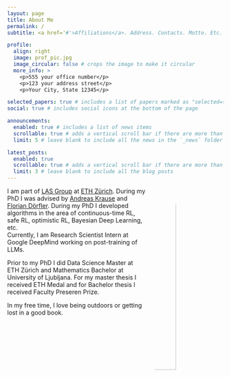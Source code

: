 ```yaml
---
layout: page
title: About Me
permalink: /
subtitle: <a href='#'>Affiliations</a>. Address. Contacts. Motto. Etc.

profile:
  align: right
  image: prof_pic.jpg
  image_circular: false # crops the image to make it circular
  more_info: >
    <p>555 your office number</p>
    <p>123 your address street</p>
    <p>Your City, State 12345</p>

selected_papers: true # includes a list of papers marked as "selected={true}"
social: true # includes social icons at the bottom of the page

announcements:
  enabled: true # includes a list of news items
  scrollable: true # adds a vertical scroll bar if there are more than 3 news items
  limit: 5 # leave blank to include all the news in the `_news` folder

latest_posts:
  enabled: true
  scrollable: true # adds a vertical scroll bar if there are more than 3 new posts items
  limit: 3 # leave blank to include all the blog posts
---
```


<img
  src="{{ '/assets/img/prof_pic.jpg' | relative_url }}"
  alt="Lenart Treven"
  style="float:right; margin:0 0 1rem 1rem; max-width:220px; width:33%; height:auto; border-radius:50%;"
/>

I am part of [LAS Group](https://las.inf.ethz.ch/) at [ETH Zürich](https://ethz.ch/en.html). During my PhD I was advised by [Andreas Krause](https://las.inf.ethz.ch/krausea) and [Florian Dörfler](https://dorfler.ethz.ch/).
During my PhD I developed algorithms in the area of continuous-time RL, safe RL, optimistic RL, Bayesian Deep Learning, etc.  
Currently, I am Research Scientist Intern at Google DeepMind working on post-training of LLMs. 

Prior to my PhD I did Data Science Master at ETH Zürich and Mathematics Bachelor at University of Ljubljana. For my master thesis I received ETH Medal and for Bachelor thesis I received Faculty Preseren Prize. 

In my free time, I love being outdoors or getting lost in a good book.

